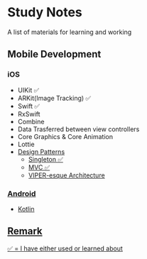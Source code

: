 # Study Notes
A list of materials for learning and working

## Mobile Development

### iOS
- UIKit ✅  
- ARKit(Image Tracking) ✅
- Swift ✅
- RxSwift 
- Combine
- Data Trasferred between view controllers
- Core Graphics & Core Animation
- Lottie <a href="http://airbnb.io/lottie/#/README">
- Design Patterns
   - Singleton ✅
   - MVC ✅
   - VIPER-esque Architecture

### Android
 - Kotlin


## Remark
✅ = I have either used or learned about
